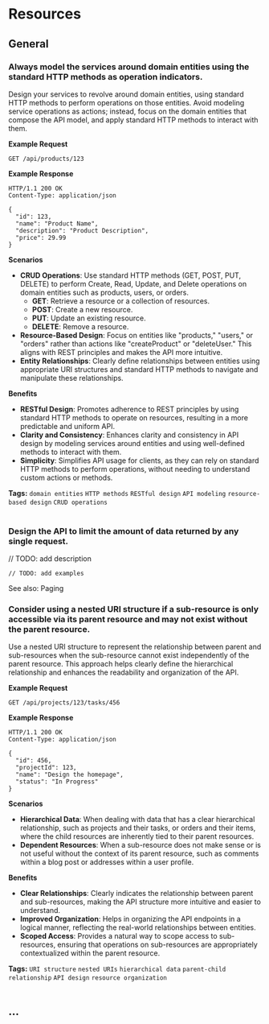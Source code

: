 # Resources


## General


### Always model the services around domain entities using the standard HTTP methods as operation indicators.
Design your services to revolve around domain entities, using standard HTTP methods to perform operations on those
entities. Avoid modeling service operations as actions; instead, focus on the domain entities that compose the
API model, and apply standard HTTP methods to interact with them.

**Example Request**
```http
GET /api/products/123
```

**Example Response**
```http
HTTP/1.1 200 OK
Content-Type: application/json

{
  "id": 123,
  "name": "Product Name",
  "description": "Product Description",
  "price": 29.99
}
```

**Scenarios**
- **CRUD Operations**: Use standard HTTP methods (GET, POST, PUT, DELETE) to perform Create, Read, Update, and Delete operations on domain entities such as products, users, or orders.
  - **GET**: Retrieve a resource or a collection of resources.
  - **POST**: Create a new resource.
  - **PUT**: Update an existing resource.
  - **DELETE**: Remove a resource.
- **Resource-Based Design**: Focus on entities like "products," "users," or "orders" rather than actions like "createProduct" or "deleteUser." This aligns with REST principles and makes the API more intuitive.
- **Entity Relationships**: Clearly define relationships between entities using appropriate URI structures and standard HTTP methods to navigate and manipulate these relationships.

**Benefits**
- **RESTful Design**: Promotes adherence to REST principles by using standard HTTP methods to operate on resources, resulting in a more predictable and uniform API.
- **Clarity and Consistency**: Enhances clarity and consistency in API design by modeling services around entities and using well-defined methods to interact with them.
- **Simplicity**: Simplifies API usage for clients, as they can rely on standard HTTP methods to perform operations, without needing to understand custom actions or methods.

**Tags:** `domain entities` `HTTP methods` `RESTful design` `API modeling` `resource-based design` `CRUD operations`
<br><br>


### Design the API to limit the amount of data returned by any single request.

// TODO: add description

```http
// TODO: add examples
```

See also: Paging
<br>


### Consider using a nested URI structure if a sub-resource is only accessible via its parent resource and may not exist without the parent resource.
Use a nested URI structure to represent the relationship between parent and sub-resources when the sub-resource cannot
exist independently of the parent resource. This approach helps clearly define the hierarchical relationship and enhances
the readability and organization of the API.

**Example Request**
```http
GET /api/projects/123/tasks/456
```

**Example Response**
```http
HTTP/1.1 200 OK
Content-Type: application/json

{
  "id": 456,
  "projectId": 123,
  "name": "Design the homepage",
  "status": "In Progress"
}
```

**Scenarios**
- **Hierarchical Data**: When dealing with data that has a clear hierarchical relationship, such as projects and their tasks, or orders and their items, where the child resources are inherently tied to their parent resources.
- **Dependent Resources**: When a sub-resource does not make sense or is not useful without the context of its parent resource, such as comments within a blog post or addresses within a user profile.

**Benefits**
- **Clear Relationships**: Clearly indicates the relationship between parent and sub-resources, making the API structure more intuitive and easier to understand.
- **Improved Organization**: Helps in organizing the API endpoints in a logical manner, reflecting the real-world relationships between entities.
- **Scoped Access**: Provides a natural way to scope access to sub-resources, ensuring that operations on sub-resources are appropriately contextualized within the parent resource.

**Tags:** `URI structure` `nested URIs` `hierarchical data` `parent-child relationship` `API design` `resource organization`
<br><br>



## ...